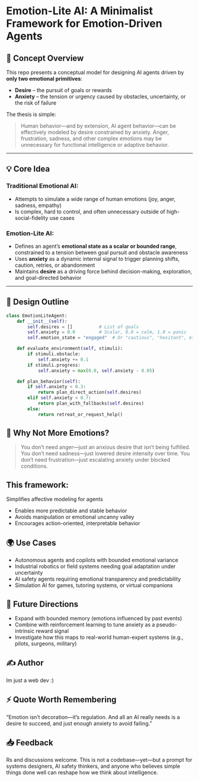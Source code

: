 # Emotion-Lite AI: A Minimalist Framework for Emotion-Driven Agents

## 🚧 Concept Overview

This repo presents a conceptual model for designing AI agents driven by **only two emotional primitives**:

- **Desire** – the pursuit of goals or rewards
- **Anxiety** – the tension or urgency caused by obstacles, uncertainty, or the risk of failure

The thesis is simple:

> Human behavior—and by extension, AI agent behavior—can be effectively modeled by desire constrained by anxiety. Anger, frustration, sadness, and other complex emotions may be unnecessary for functional intelligence or adaptive behavior.

---

## 💡 Core Idea

### Traditional Emotional AI:
- Attempts to simulate a wide range of human emotions (joy, anger, sadness, empathy)
- Is complex, hard to control, and often unnecessary outside of high-social-fidelity use cases

### Emotion-Lite AI:
- Defines an agent’s **emotional state as a scalar or bounded range**, constrained to a tension between goal pursuit and obstacle awareness
- Uses **anxiety** as a dynamic internal signal to trigger planning shifts, caution, retries, or abandonment
- Maintains **desire** as a driving force behind decision-making, exploration, and goal-directed behavior

---

## 🧠 Design Outline

```python
class EmotionLiteAgent:
    def __init__(self):
        self.desires = []          # List of goals
        self.anxiety = 0.0         # Scalar, 0.0 = calm, 1.0 = panic
        self.emotion_state = "engaged"  # Or "cautious", "hesitant", etc.

    def evaluate_environment(self, stimuli):
        if stimuli.obstacle:
            self.anxiety += 0.1
        if stimuli.progress:
            self.anxiety = max(0.0, self.anxiety - 0.05)

    def plan_behavior(self):
        if self.anxiety < 0.3:
            return plan_direct_action(self.desires)
        elif self.anxiety < 0.7:
            return plan_with_fallbacks(self.desires)
        else:
            return retreat_or_request_help()

```
## 🔎 Why Not More Emotions?
> You don’t need anger—just an anxious desire that isn’t being fulfilled.
> You don’t need sadness—just lowered desire intensity over time.
> You don’t need frustration—just escalating anxiety under blocked conditions.
## This framework:

Simplifies affective modeling for agents
- Enables more predictable and stable behavior
- Avoids manipulation or emotional uncanny valley
- Encourages action-oriented, interpretable behavior

## 🌍 Use Cases
- Autonomous agents and copilots with bounded emotional variance
- Industrial robotics or field systems needing goal adaptation under uncertainty
- AI safety agents requiring emotional transparency and predictability
- Simulation AI for games, tutoring systems, or virtual companions

## 📌 Future Directions
- Expand with bounded memory (emotions influenced by past events)
- Combine with reinforcement learning to tune anxiety as a pseudo-intrinsic reward signal
- Investigate how this maps to real-world human-expert systems (e.g., pilots, surgeons, military)

## ✍️ Author
Im just a web dev :)

## ⚡ Quote Worth Remembering
“Emotion isn’t decoration—it’s regulation. And all an AI really needs is a desire to succeed, and just enough anxiety to avoid failing.”

## 📥 Feedback
Rs and discussions welcome. This is not a codebase—yet—but a prompt for systems designers, AI safety thinkers, and anyone who believes simple things done well can reshape how we think about intelligence.
